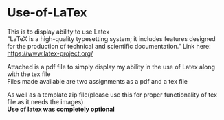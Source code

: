 # Use-of-LaTex
This is to display ability to use Latex <br>
"LaTeX is a high-quality typesetting system; it includes features designed for the production of technical and scientific documentation."
Link here: https://www.latex-project.org/

Attached is a pdf file to simply display my ability in the use of Latex along with the tex file </br>
Files made available are two assignments as a pdf and a tex file <br>

As well as a template zip file(please use this for proper functionality of tex file as it needs the images) <br>
**Use of latex was completely optional**
